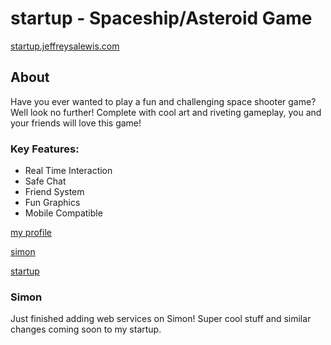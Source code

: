 # startup - Spaceship/Asteroid Game
[startup.jeffreysalewis.com](https://startup.jeffreysalewis.com)
## About
Have you ever wanted to play a fun and challenging space shooter game? Well look no further! Complete with cool art and riveting gameplay, you and your friends will love this game!

### Key Features:
- Real Time Interaction
- Safe Chat
- Friend System
- Fun Graphics
- Mobile Compatible

[my profile](https://github.com/jeffreysalewis)

[simon](https://simon.jeffreysalewis.com)

[startup](https://startup.jeffreysalewis.com)


### Simon
Just finished adding web services on Simon! Super cool stuff and similar changes coming soon to my startup.

